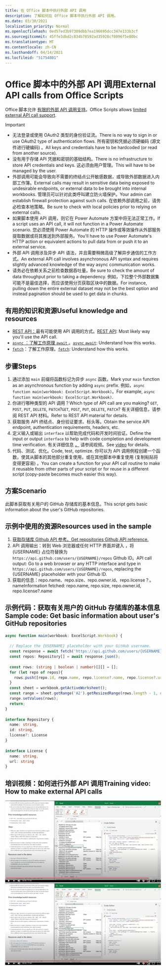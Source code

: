 ```yaml
---
title: 在 Office 脚本中执行外部 API 调用
description: 了解如何在 Office 脚本中执行外部 API 调用。
ms.date: 03/30/2021
localization_priority: Normal
ms.openlocfilehash: 0ed57ed3b97309dbb7ea196695dcc347e133b3cf
ms.sourcegitcommit: 45ffe3dbd2c834b78592ad35928cf8096f5e80bc
ms.translationtype: MT
ms.contentlocale: zh-CN
ms.lasthandoff: 04/14/2021
ms.locfileid: "51754801"
---
```

# <a name="external-api-calls-from-office-scripts"></a><span data-ttu-id="f6f86-103">Office 脚本中的外部 API 调用</span><span class="sxs-lookup"><span data-stu-id="f6f86-103">External API calls from Office Scripts</span></span>

<span data-ttu-id="f6f86-104">Office 脚本允许 [有限的外部 API 调用支持](../../develop/external-calls.md)。</span><span class="sxs-lookup"><span data-stu-id="f6f86-104">Office Scripts allows [limited external API call support](../../develop/external-calls.md).</span></span>

> [!IMPORTANT]
>
> * <span data-ttu-id="f6f86-105">无法登录或使用 OAuth2 类型的身份验证流。</span><span class="sxs-lookup"><span data-stu-id="f6f86-105">There is no way to sign in or use OAuth2 type of authentication flows.</span></span> <span data-ttu-id="f6f86-106">所有密钥和凭据必须硬编码 (源文件进行硬编码) 。</span><span class="sxs-lookup"><span data-stu-id="f6f86-106">All keys and credentials have to be hardcoded (or read from another source).</span></span>
> * <span data-ttu-id="f6f86-107">没有用于存储 API 凭据和密钥的基础结构。</span><span class="sxs-lookup"><span data-stu-id="f6f86-107">There is no infrastructure to store API credentials and keys.</span></span> <span data-ttu-id="f6f86-108">这必须由用户管理。</span><span class="sxs-lookup"><span data-stu-id="f6f86-108">This will have to be managed by the user.</span></span>
> * <span data-ttu-id="f6f86-109">外部调用可能会导致向不需要的终结点公开敏感数据，或导致外部数据进入内部工作簿。</span><span class="sxs-lookup"><span data-stu-id="f6f86-109">External calls may result in sensitive data being exposed to undesirable endpoints, or external data to be brought into internal workbooks.</span></span> <span data-ttu-id="f6f86-110">管理员可以针对此类呼叫建立防火墙保护。</span><span class="sxs-lookup"><span data-stu-id="f6f86-110">Your admin can establish firewall protection against such calls.</span></span> <span data-ttu-id="f6f86-111">在依赖外部调用之前，请务必检查本地策略。</span><span class="sxs-lookup"><span data-stu-id="f6f86-111">Be sure to check with local policies prior to relying on external calls.</span></span>
> * <span data-ttu-id="f6f86-112">如果脚本使用 API 调用，则它在 Power Automate 方案中将无法正常工作。</span><span class="sxs-lookup"><span data-stu-id="f6f86-112">If a script uses an API call, it will not function in a Power Automate scenario.</span></span> <span data-ttu-id="f6f86-113">您必须使用 Power Automate 的 HTTP 操作或等效操作从外部服务提取数据或将其推送到外部服务。</span><span class="sxs-lookup"><span data-stu-id="f6f86-113">You'll have to use Power Automate's HTTP action or equivalent actions to pull data from or push it to an external service.</span></span>
> * <span data-ttu-id="f6f86-114">外部 API 调用涉及异步 API 语法，并且需要稍微高级了解异步通信的工作方式。</span><span class="sxs-lookup"><span data-stu-id="f6f86-114">An external API call involves asynchronous API syntax and requires slightly advanced knowledge of the way async communication works.</span></span>
> * <span data-ttu-id="f6f86-115">请务必在依赖关系之前检查数据吞吐量。</span><span class="sxs-lookup"><span data-stu-id="f6f86-115">Be sure to check the amount of data throughput prior to taking a dependency.</span></span> <span data-ttu-id="f6f86-116">例如，下拉整个外部数据集可能不是最佳选择，而应该使用分页获取区块中的数据。</span><span class="sxs-lookup"><span data-stu-id="f6f86-116">For instance, pulling down the entire external dataset may not be the best option and instead pagination should be used to get data in chunks.</span></span>

## <a name="useful-knowledge-and-resources"></a><span data-ttu-id="f6f86-117">有用的知识和资源</span><span class="sxs-lookup"><span data-stu-id="f6f86-117">Useful knowledge and resources</span></span>

* <span data-ttu-id="f6f86-118">[REST API：](https://en.wikipedia.org/wiki/Representational_state_transfer)最有可能使用 API 调用的方式。</span><span class="sxs-lookup"><span data-stu-id="f6f86-118">[REST API](https://en.wikipedia.org/wiki/Representational_state_transfer): Most likely way you'll use the API call.</span></span>
* <span data-ttu-id="f6f86-119">[ `async` ：了解工作原理 `await` ](https://developer.mozilla.org/docs/Learn/JavaScript/Asynchronous/Async_await)。</span><span class="sxs-lookup"><span data-stu-id="f6f86-119">[`async` `await`](https://developer.mozilla.org/docs/Learn/JavaScript/Asynchronous/Async_await): Understand how this works.</span></span>
* <span data-ttu-id="f6f86-120">[`fetch`](https://developer.mozilla.org/docs/Web/API/Fetch_API/Using_Fetch)：了解工作原理。</span><span class="sxs-lookup"><span data-stu-id="f6f86-120">[`fetch`](https://developer.mozilla.org/docs/Web/API/Fetch_API/Using_Fetch): Understand how this works.</span></span>

## <a name="steps"></a><span data-ttu-id="f6f86-121">步骤</span><span class="sxs-lookup"><span data-stu-id="f6f86-121">Steps</span></span>

1. <span data-ttu-id="f6f86-122">通过添加 `main` 前缀将函数标记为异步 `async` 函数。</span><span class="sxs-lookup"><span data-stu-id="f6f86-122">Mark your `main` function as an asynchronous function by adding `async` prefix.</span></span> <span data-ttu-id="f6f86-123">例如，`async function main(workbook: ExcelScript.Workbook)`。</span><span class="sxs-lookup"><span data-stu-id="f6f86-123">For example, `async function main(workbook: ExcelScript.Workbook)`.</span></span>
1. <span data-ttu-id="f6f86-124">你进行哪种类型的 API 调用？</span><span class="sxs-lookup"><span data-stu-id="f6f86-124">Which type of API call are you making?</span></span> <span data-ttu-id="f6f86-125">`GET`, `POST`, `PUT`, `DELETE`, `PATCH`?</span><span class="sxs-lookup"><span data-stu-id="f6f86-125">`GET`, `POST`, `PUT`, `DELETE`, `PATCH`?</span></span> <span data-ttu-id="f6f86-126">有关详细信息，请参阅 REST API 材料。</span><span class="sxs-lookup"><span data-stu-id="f6f86-126">Refer to REST API material for details.</span></span>
1. <span data-ttu-id="f6f86-127">获取服务 API 终结点、身份验证要求、标头等。</span><span class="sxs-lookup"><span data-stu-id="f6f86-127">Obtain the service API endpoint, authentication requirements, headers, etc.</span></span>
1. <span data-ttu-id="f6f86-128">定义输入或输出 `interface` 以帮助完成代码和开发时间验证。</span><span class="sxs-lookup"><span data-stu-id="f6f86-128">Define the input or output `interface` to help with code completion and development time verification.</span></span> <span data-ttu-id="f6f86-129">有关详细信息 [，](#training-video-how-to-make-external-api-calls) 请参阅视频。</span><span class="sxs-lookup"><span data-stu-id="f6f86-129">See [video](#training-video-how-to-make-external-api-calls) for details.</span></span>
1. <span data-ttu-id="f6f86-130">代码、测试、优化。</span><span class="sxs-lookup"><span data-stu-id="f6f86-130">Code, test, optimize.</span></span> <span data-ttu-id="f6f86-131">你可以为 API 调用例程创建一个函数，使其从脚本的其他部分重复使用，或在其他脚本中重复使用 (复制粘贴将变得更容易) 。</span><span class="sxs-lookup"><span data-stu-id="f6f86-131">You can create a function for your API call routine to make it reusable from other parts of your script or for reuse in a different script (copy-paste becomes much easier this way).</span></span>

## <a name="scenario"></a><span data-ttu-id="f6f86-132">方案</span><span class="sxs-lookup"><span data-stu-id="f6f86-132">Scenario</span></span>

<span data-ttu-id="f6f86-133">此脚本获取有关用户的 GitHub 存储库的基本信息。</span><span class="sxs-lookup"><span data-stu-id="f6f86-133">This script gets basic information about the user's GitHub repositories.</span></span>

## <a name="resources-used-in-the-sample"></a><span data-ttu-id="f6f86-134">示例中使用的资源</span><span class="sxs-lookup"><span data-stu-id="f6f86-134">Resources used in the sample</span></span>

1. [<span data-ttu-id="f6f86-135">获取存储库 Github API 参考。</span><span class="sxs-lookup"><span data-stu-id="f6f86-135">Get repositories Github API reference.</span></span>](https://docs.github.com/rest/reference/repos#list-repositories-for-a-user)
1. <span data-ttu-id="f6f86-136">API 调用输出：转到 Web 浏览器或任何 HTTP 界面并键入 ，将 {USERNAME} 占位符替换为 `https://api.github.com/users/{USERNAME}/repos` Github ID。</span><span class="sxs-lookup"><span data-stu-id="f6f86-136">API call output: Go to a web browser or any HTTP interface and type in `https://api.github.com/users/{USERNAME}/repos`, replacing the {USERNAME} placeholder with your Github ID.</span></span>
1. <span data-ttu-id="f6f86-137">获取的信息：repo.name、repo.size、repo.owner.id、repo.license？。name</span><span class="sxs-lookup"><span data-stu-id="f6f86-137">Information fetched: repo.name, repo.size, repo.owner.id, repo.license?.name</span></span>

## <a name="sample-code-get-basic-information-about-users-github-repositories"></a><span data-ttu-id="f6f86-138">示例代码：获取有关用户的 GitHub 存储库的基本信息</span><span class="sxs-lookup"><span data-stu-id="f6f86-138">Sample code: Get basic information about user's GitHub repositories</span></span>

```TypeScript
async function main(workbook: ExcelScript.Workbook) {

  // Replace the {USERNAME} placeholder with your GitHub username.
  const response = await fetch('https://api.github.com/users/{USERNAME}/repos');
  const repos: Repository[] = await response.json();
  
  const rows: (string | boolean | number)[][] = [];
  for (let repo of repos){ 
    rows.push([repo.id, repo.name, repo.license?.name, repo.license?.url])
  }
  const sheet = workbook.getActiveWorksheet();
  const range = sheet.getRange('A2').getResizedRange(rows.length - 1, rows[0].length - 1);
  range.setValues(rows);
  return;
}

interface Repository {
  name: string,
  id: string,
  license?: License 
}

interface License {
  name: string,
  url: string
}
```

## <a name="training-video-how-to-make-external-api-calls"></a><span data-ttu-id="f6f86-139">培训视频：如何进行外部 API 调用</span><span class="sxs-lookup"><span data-stu-id="f6f86-139">Training video: How to make external API calls</span></span>

<span data-ttu-id="f6f86-140">[![观看有关如何进行外部 API 调用的视频](../../images/api-vid.png)](https://youtu.be/fulP29J418E "如何进行外部 API 调用的视频")</span><span class="sxs-lookup"><span data-stu-id="f6f86-140">[![Watch video on how to make external API calls](../../images/api-vid.png)](https://youtu.be/fulP29J418E "Video on how to make external API calls")</span></span>
